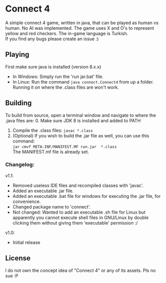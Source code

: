 # Connect 4
A simple connect 4 game, written in java, that can be played as human vs human. No AI was implemented. The game uses X and O's to represent  yellow and red checkers. The in-game language is Turkish.  
If you find any bugs please create an issue :)

## Playing
First make sure java is installed (version 8.x.x)
- In Windows: Simply run the 'run jar.bat' file.
- In Linux: Run the command ```java connect.Connect4``` from up a folder. Running it on where the .class files are won't work.  

## Building
To build from source, open a terminal window and navigate to where the .java files are:
0. Make sure JDK 8 is installed and added to PATH
1. Compile the .class files:
```javac *.class```  
2. (Optional) If you wish to build the .jar file as well, you can use this command:  
```jar cmvf META-INF/MANIFEST.MF run.jar  *.class```  
The MANIFEST.mf file is already set.


### Changelog:  
v1.1:
- Removed useless IDE files and recompiled classes with 'javac'.
- Added an executable .jar file.  
- Added an executable .bat file for windows for executing the .jar file, for convenience.  
- Changed package name to 'connect'.  
- Not changed: Wanted to add an executable .sh file for Linux but apparently you cannot execute shell files in GNU/Linux by double clicking them without giving them 'executable' permission :/  

v1.0:  
- Initial release  

## License  
I do not own the concept idea of "Connect 4" or any of its assets. Pls no sue :P
